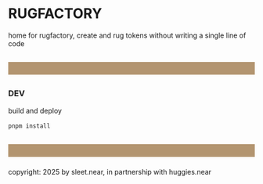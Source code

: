 # RUGFACTORY
home for rugfactory, create and rug tokens without writing a single line of code

![](public/rug_banner_100px_B39570.svg)
---

### DEV
build and deploy

```sh
pnpm install
```




![](public/rug_banner_100px_B39570.svg)
----

copyright: 2025 by sleet.near, in partnership with huggies.near